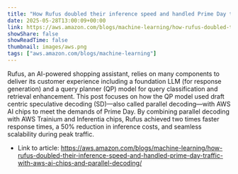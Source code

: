 ```yaml
---
title: "How Rufus doubled their inference speed and handled Prime Day traffic with AWS AI chips and parallel decoding"
date: 2025-05-28T13:00:09+00:00
link: https://aws.amazon.com/blogs/machine-learning/how-rufus-doubled-their-inference-speed-and-handled-prime-day-traffic-with-aws-ai-chips-and-parallel-decoding/
showShare: false
showReadTime: false
thumbnail: images/aws.png
tags: ["aws.amazon.com/blogs/machine-learning"]
---
```

Rufus, an AI-powered shopping assistant, relies on many components to deliver its customer experience including a foundation LLM (for response generation) and a query planner (QP) model for query classification and retrieval enhancement. This post focuses on how the QP model used draft centric speculative decoding (SD)—also called parallel decoding—with AWS AI chips to meet the demands of Prime Day. By combining parallel decoding with AWS Trainium and Inferentia chips, Rufus achieved two times faster response times, a 50% reduction in inference costs, and seamless scalability during peak traffic.

- Link to article: https://aws.amazon.com/blogs/machine-learning/how-rufus-doubled-their-inference-speed-and-handled-prime-day-traffic-with-aws-ai-chips-and-parallel-decoding/